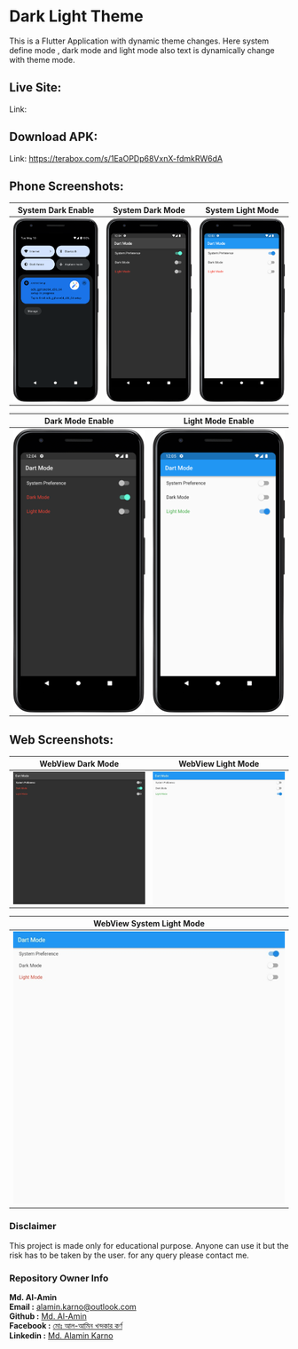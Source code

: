# Dark Light Theme
This is a Flutter Application with dynamic theme changes. Here system define mode , dark mode and light mode also text is dynamically change with theme mode.

## Live Site:

Link: 

## Download APK:

Link: https://terabox.com/s/1EaOPDp68VxnX-fdmkRW6dA

## Phone Screenshots:

| System Dark Enable     |  System Dark Mode |  System Light Mode |
| :---:       |    :----:   | :----:   |
| <img src="screenshots/system_dark_enable.png" width="250">       |  <img src="screenshots/system_dark_mode.png" width="250">     |  <img src="screenshots/system_light_mode.png" width="250">  |

| Dark Mode Enable     |  Light Mode Enable | 
| :---:       |    :----:   |
| <img src="screenshots/dark_mode.png" width="250">       |  <img src="screenshots/light_mode.png" width="250">     | 


## Web Screenshots:


| WebView Dark Mode    |   WebView Light Mode |
| :---:       |      :----:   |
| <img src="screenshots/web_dark_mode.jpeg">   |  <img src="screenshots/web_light_mode.jpeg">     |


|   WebView System Light Mode |
|    :----:   |
|   <img src="screenshots/web_system_light.jpeg">     |


### Disclaimer
This project is made only for educational purpose. Anyone can use it but the risk has to be taken by the user.
for any query please contact me.

### Repository Owner Info

__Md. Al-Amin__ <br>
__Email :__ [ alamin.karno@outlook.com ](mailto:alamin.karno@outlook.com) <br>
__Github :__ [Md. Al-Amin](https://github.com/karno786)<br>
__Facebook :__ [মোঃ আল-আমিন খন্দকার কর্ণ](https://facebook.com/alamin.kanro786) <br>
__Linkedin :__ [Md. Alamin Karno](https://www.linkedin.com/in/alaminkarno/)
<br>
<br>

